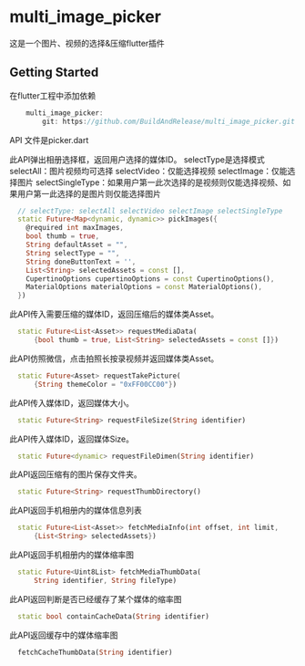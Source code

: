 # multi_image_picker

这是一个图片、视频的选择&压缩flutter插件

## Getting Started

在flutter工程中添加依赖

```dart
    multi_image_picker:
        git: https://github.com/BuildAndRelease/multi_image_picker.git
```

API 文件是picker.dart

此API弹出相册选择框，返回用户选择的媒体ID。
selectType是选择模式
selectAll：图片视频均可选择
selectVideo：仅能选择视频
selectImage：仅能选择图片
selectSingleType：如果用户第一此次选择的是视频则仅能选择视频、如果用户第一此选择的是图片则仅能选择图片
```dart
  // selectType: selectAll selectVideo selectImage selectSingleType
  static Future<Map<dynamic, dynamic>> pickImages({
    @required int maxImages,
    bool thumb = true,
    String defaultAsset = "",
    String selectType = "",
    String doneButtonText = '',
    List<String> selectedAssets = const [],
    CupertinoOptions cupertinoOptions = const CupertinoOptions(),
    MaterialOptions materialOptions = const MaterialOptions(),
  })
```

此API传入需要压缩的媒体ID，返回压缩后的媒体类Asset。
```dart
  static Future<List<Asset>> requestMediaData(
      {bool thumb = true, List<String> selectedAssets = const []})
```

此API仿照微信，点击拍照长按录视频并返回媒体类Asset。
```dart
  static Future<Asset> requestTakePicture(
      {String themeColor = "0xFF00CC00"})
```

此API传入媒体ID，返回媒体大小。
```dart
  static Future<String> requestFileSize(String identifier)
```

此API传入媒体ID，返回媒体Size。
```dart
  static Future<dynamic> requestFileDimen(String identifier)
```

此API返回压缩有的图片保存文件夹。
```dart
  static Future<String> requestThumbDirectory()
```

此API返回手机相册内的媒体信息列表
```dart
  static Future<List<Asset>> fetchMediaInfo(int offset, int limit,
      {List<String> selectedAssets})
```

此API返回手机相册内的媒体缩率图
```dart
  static Future<Uint8List> fetchMediaThumbData(
      String identifier, String fileType)
```

此API返回判断是否已经缓存了某个媒体的缩率图
```dart
  static bool containCacheData(String identifier)
```

此API返回缓存中的媒体缩率图
```dart
  fetchCacheThumbData(String identifier)
```
